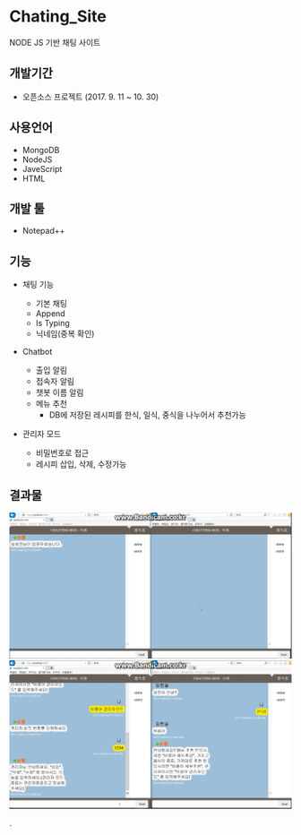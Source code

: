 # Chating_Site
NODE JS 기반 채팅 사이트

## 개발기간
- 오픈소스 프로젝트 (2017. 9. 11 ~ 10. 30)

## 사용언어
- MongoDB
- NodeJS
- JaveScript
- HTML

## 개발 툴
- Notepad++

## 기능
- 채팅 기능
  - 기본 채팅
  - Append
  - Is Typing
  - 닉네임(중복 확인)

- Chatbot
  - 출입 알림
  - 접속자 알림
  - 챗봇 이름 알림
  - 메뉴 추천
    - DB에 저장된 레시피를 한식, 일식, 중식을 나누어서 추천가능

- 관리자 모드
  - 비밀번호로 접근
  - 레시피 삽입, 삭제, 수정가능

## 결과물
![GitHub Logo](/Image/Site1.png)
![GitHub Logo](/Image/Site2.png)

.
